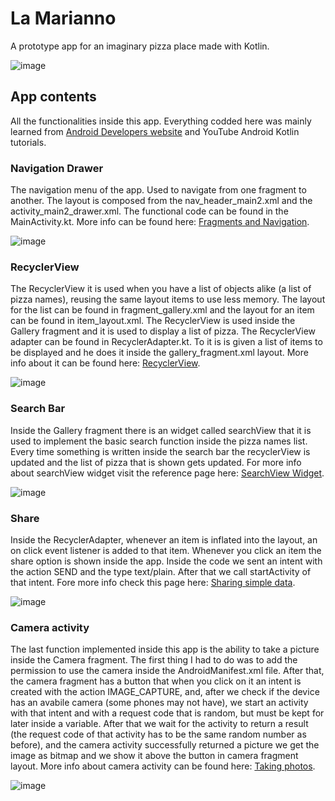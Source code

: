 # La Marianno 

A prototype app for an imaginary pizza place made with Kotlin.

![image](https://user-images.githubusercontent.com/30511514/172006878-db7b0fe1-86b8-4e72-ad6f-eb6fadf5b3b8.png)


## App contents
All the functionalities inside this app. Everything codded here was mainly learned from [Android Developers website](https://developer.android.com/courses/kotlin-android-fundamentals/overview "Android Kotlin Fundamentals") and YouTube Android Kotlin tutorials. 

### Navigation Drawer


The  navigation menu of the app. Used to navigate from one fragment to another. The layout is composed from the nav_header_main2.xml and the activity_main2_drawer.xml. The functional code can be found in the MainActivity.kt. More info can be found here: [Fragments and Navigation](https://developer.android.com/codelabs/kotlin-android-training-create-and-add-fragment?index=..%2F..android-kotlin-fundamentals "Android Developers - Navigation").

![image](https://user-images.githubusercontent.com/30511514/172007585-59d43852-3966-4629-ada1-af8bce8d8559.png)

### RecyclerView


The RecyclerView it is used when you have a list of objects alike (a list of pizza names), reusing the same layout items to use less memory. The layout for the list can be found in fragment_gallery.xml and the layout for an item can be found in item_layout.xml. The RecyclerView is used inside the Gallery fragment and it is used to display a list of pizza. The RecyclerView adapter can be found in RecyclerAdapter.kt. To it is is given a list of items to be displayed and he does it inside the gallery_fragment.xml layout. More info about it can be found here: [RecyclerView](https://developer.android.com/codelabs/kotlin-android-training-recyclerview-fundamentals?index=..%2F..android-kotlin-fundamentals "Android Developers - RecylcerView").

![image](https://user-images.githubusercontent.com/30511514/172007664-73ff6396-349b-4a28-bf99-439b22ee3f1a.png)

### Search Bar


Inside the Gallery fragment there is an widget called searchView that it is used to implement the basic search function inside the pizza names list. Every time something is written inside the search bar the recyclerView is updated and the list of pizza that is shown gets updated. For more info about searchView widget visit the reference page here: [SearchView Widget](https://developer.android.com/reference/kotlin/android/widget/SearchView "Android Developers Reference - SearchView").

![image](https://user-images.githubusercontent.com/30511514/172007726-83222b18-7bde-4d3d-8ab3-9b3a5ec95bb8.png)

### Share


Inside the RecyclerAdapter, whenever an item is inflated into the layout, an on click event listener is added to that item. Whenever you click an item the share option is shown inside the app. Inside the code we sent an intent with the action SEND and the type text/plain. After that we call startActivity of that intent. Fore more info check this page here: [Sharing simple data](https://developer.android.com/training/sharing "Android Developers training - Sharing simple data").

![image](https://user-images.githubusercontent.com/30511514/172007765-b31ce463-c332-4b9d-b189-d9f51604ec05.png)

### Camera activity


The last function implemented inside this app is the ability to take a picture inside the Camera fragment. The first thing I had to do was to add the permission to use the camera inside the AndroidManifest.xml file. After that, the camera fragment has a button that when you click on it an intent is created with the action IMAGE_CAPTURE, and, after we check if the device has an avabile camera (some phones may not have), we start an activity with that intent and with a request code that is random, but must be kept for later inside a variable. After that we wait for the activity to return a result (the request code of that activity has to be the same random number as before), and the camera activity successfully returned a picture we get the image as bitmap and we show it above the button in camera fragment layout. More info about camera activity can be found here: [Taking photos](https://developer.android.com/training/camera/photobasics "Android Developers training - camera - photo basics"). 

![image](https://user-images.githubusercontent.com/30511514/172007781-a36a9772-f02d-4582-99dc-39628631749b.png)
